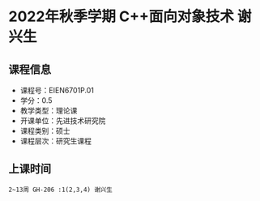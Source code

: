 # 2022年秋季学期 C++面向对象技术 谢兴生






## 课程信息

- 课程号：EIEN6701P.01
- 学分：0.5
- 教学类型：理论课
- 开课单位：先进技术研究院
- 课程类别：硕士
- 课程层次：研究生课程

## 上课时间

```
2~13周 GH-206 :1(2,3,4) 谢兴生
```

